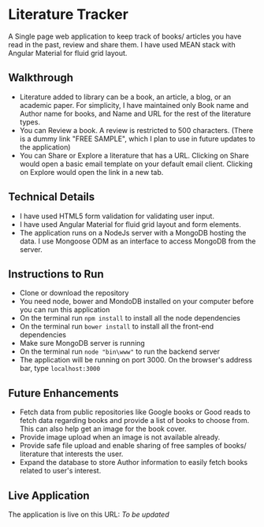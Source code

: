 # Literature Tracker

A Single page web application to keep track of books/ articles you have read in the past, review and share them. I have used MEAN stack with Angular Material for fluid grid layout.

## Walkthrough

* Literature added to library can be a book, an article, a blog, or an academic paper. For simplicity, I have maintained only Book name and Author name for books, and Name and URL for the rest of the literature types.
* You can Review a book. A review is restricted to 500 characters. (There is a dummy link "FREE SAMPLE", which I plan to use in future updates to the application)
* You can Share or Explore a literature that has a URL. Clicking on Share would open a basic email template on your default email client. Clicking on Explore would open the link in a new tab.

## Technical Details

* I have used HTML5 form validation for validating user input.
* I have used Angular Material for fluid grid layout and form elements.
* The application runs on a NodeJs server with a MongoDB hosting the data. I use Mongoose ODM as an interface to access MongoDB from the server.

## Instructions to Run

* Clone or download the repository
* You need node, bower and MondoDB installed on your computer before you can run this application
* On the terminal run `npm install` to install all the node dependencies
* On the terminal run `bower install` to install all the front-end dependencies
* Make sure MongoDB server is running
* On the terminal run `node "bin\www"` to run the backend server
* The application will be running on port 3000. On the browser's address bar, type `localhost:3000`

## Future Enhancements

* Fetch data from public repositories like Google books or Good reads to fetch data regarding books and provide a list of books to choose from. This can also help get an image for the book cover.
* Provide image upload when an image is not available already.
* Provide safe file upload and enable sharing of free samples of books/ literature that interests the user.
* Expand the database to store Author information to easily fetch books related to user's interest.

## Live Application

The application is live on this URL: *To be updated*
